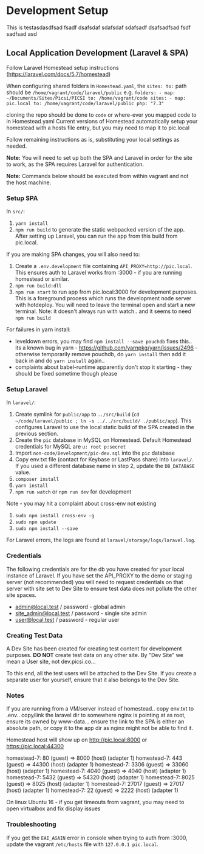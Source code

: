 # Development Setup

This is testasdasdfsad fsadf dsafsdaf sdafsdaf sdafsadf dsafsadfsad fsdf sadfsad asd

## Local Application Development (Laravel & SPA)
Follow Laravel Homestead setup instructions (https://laravel.com/docs/5.7/homestead)

When configuring shared folders in `Homestead.yaml`, the `sites: to:` path should be `/home/vagrant/code/laravel/public` e.g.
`folders:
    - map: ~/Documents/Sites/Picsi/PICSI
      to: /home/vagrant/code
sites:
    - map: pic.local
      to: /home/vagrant/code/laravel/public
      php: "7.3"`

cloning the repo should be done to `code` or where-ever you mapped code to in Homestead.yaml 
Current versions of Homestead automatically setup your homestead with a hosts file entry, but you may need to map it to pic.local

Follow remaining instructions as is, substituting your local settings as needed.

**Note:** You will need to set up both the SPA and Laravel in order for the site to work, as the SPA requires Laravel for authentication.

**Note:** Commands below should be executed from within vagrant and not the host machine.

### Setup SPA

In `src/`:

1. `yarn install` 
2. `npm run build` to generate the static webpacked version of the app. After setting up Laravel, you can run the app from this build from pic.local.

If you are making SPA changes, you will also need to:

1. Create a `.env.development` file containing `API_PROXY=http://pic.local`. This ensures auth to Laravel works from :3000 - if you are running homestead or similar.
2. `npm run build:dll`
3. `npm run start` to run app from pic.local:3000 for development purposes. This is a foreground process which runs the development node server with hotdeploy. You will need to leave the terminal open and start a new terminal. Note: it doesn't always run with watch.. and it seems to need `npm run build`

For failures in yarn install:

* leveldown errors, you may find `npm install --save pouchdb` fixes this.. its a known bug in yarn - https://github.com/yarnpkg/yarn/issues/2496 - otherwise temporarily remove pouchdb, do `yarn install` then add it back in and do `yarn install` again..
* complaints about babel-runtime apparently don't stop it starting - they should be fixed sometime though please

### Setup Laravel

In `laravel/`:

1. Create symlink for `public/app` to `../src/build` (`cd ~/code/laravel/public ; ln -s ../../src/build/ ./public/app`). This configures Laravel to use the local static build of the SPA created in the previous section.
2. Create the `pic` database in MySQL on Homestead. Default Homestead credentials for MySQL are `u: root p:secret`
2. Import `non-code/Development/pic-dev.sql` into the `pic` database
3. Copy env.txt file (contact for Keybase or LastPass share) into `laravel/`. If you used a different database name in step 2, update the `DB_DATABASE` value.
4. `composer install`
5. `yarn install`
6. `npm run watch` or `npm run dev` for development

Note - you may hit a complaint about cross-env not existing

1. `sudo npm install cross-env -g`
1. `sudo npm update`
1. `sudo npm install --save`

For Laravel errors, the logs are found at `laravel/storage/logs/laravel.log`.


### Credentials

The following credentials are for the db you have created for your local instance of Laravel. If you have set the API_PROXY to the demo or staging server (not recommended) you will need to request credentials on that server with site set to Dev Site to ensure test data does not pollute the other site spaces.

* admin@local.test / password - global admin
* site_admin@local.test / password - single site admin
* user@local.test / password - regular user

### Creating Test Data

A Dev Site has been created for creating test content for development purposes. **DO NOT** create test data on any other site. By "Dev Site" we mean a User site, not dev.picsi.co...

To this end, all the test users will be attached to the Dev Site. If you create a separate user for yourself, ensure that it also belongs to the Dev Site.

### Notes

If you are running from a VM/server instead of homestead.. copy env.txt to .env.. copy/link the laravel dir to somewhere nginx is pointing at as root, ensure its owned by www-data... ensure the link to the SPA is either an absolute path, or copy it to the app dir as nginx might not be able to find it.

Homestead host will show up on 
http://pic.local:8000 or https://pic.local:44300

homestead-7: 80 (guest) => 8000 (host) (adapter 1)
    homestead-7: 443 (guest) => 44300 (host) (adapter 1)
    homestead-7: 3306 (guest) => 33060 (host) (adapter 1)
    homestead-7: 4040 (guest) => 4040 (host) (adapter 1)
    homestead-7: 5432 (guest) => 54320 (host) (adapter 1)
    homestead-7: 8025 (guest) => 8025 (host) (adapter 1)
    homestead-7: 27017 (guest) => 27017 (host) (adapter 1)
    homestead-7: 22 (guest) => 2222 (host) (adapter 1)

On linux Ubuntu 16 - if you get timeouts from vagrant, you may need to open virtualbox and fix display issues

### Troubleshooting

If you get the `EAI_AGAIN` error in console when trying to auth from :3000, update the vagrant `/etc/hosts` file with `127.0.0.1 pic.local`.

